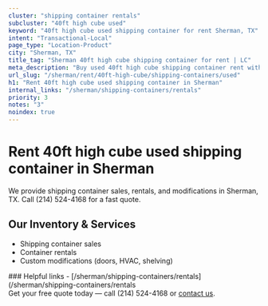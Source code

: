 ```yaml
---
cluster: "shipping container rentals"
subcluster: "40ft high cube used"
keyword: "40ft high cube used shipping container for rent Sherman, TX"
intent: "Transactional-Local"
page_type: "Location-Product"
city: "Sherman, TX"
title_tag: "Sherman 40ft high cube shipping container for rent | LC"
meta_description: "Buy used 40ft high cube shipping container rent with local delivery in Sherman, TX. LC Container — local Since 2003. Request a fast quote today."
url_slug: "/sherman/rent/40ft-high-cube/shipping-containers/used"
h1: "Rent 40ft high cube used shipping container in Sherman"
internal_links: "/sherman/shipping-containers/rentals"
priority: 3
notes: "3"
noindex: true
---
```


# Rent 40ft high cube used shipping container in Sherman

We provide shipping container sales, rentals, and modifications in Sherman, TX. Call (214) 524-4168 for a fast quote.

## Our Inventory & Services
- Shipping container sales
- Container rentals
- Custom modifications (doors, HVAC, shelving)

<div data-section="internal-links">
### Helpful links
- [/sherman/shipping-containers/rentals](/sherman/shipping-containers/rentals
</div>

<div data-section="cta">
Get your free quote today — call (214) 524-4168 or <a href="/contact">contact us</a>.
</div>

<script type="application/ld+json">{"@context":"https://schema.org","@type":"FAQPage","mainEntity":[{"@type":"Question","name":"How much does delivery cost in Sherman, TX?","acceptedAnswer":{"@type":"Answer","text":"Delivery costs vary by distance and container size. Most deliveries in Sherman, TX range from $150-$300. Call (214) 524-4168 for an exact quote based on your specific location."}},{"@type":"Question","name":"Do you offer financing or payment plans?","acceptedAnswer":{"@type":"Answer","text":"We accept major credit cards, checks, and can discuss commercial terms for bulk purchases. Call (214) 524-4168 to discuss options."}},{"@type":"Question","name":"Can you customize containers in Sherman, TX?","acceptedAnswer":{"@type":"Answer","text":"Yes — we perform modifications like doors, HVAC, insulation, and shelving. Request a custom quote at (214) 524-4168 or via our contact form."}}]}</script>
